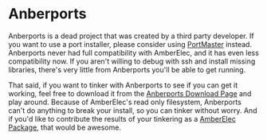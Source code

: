 # Anberports

Anberports is a dead project that was created by a third party developer. If you want to use a port installer, please consider using [PortMaster](PortMaster) instead. Anberports never had full compatibility with AmberElec, and it has even less compatibility now. If you aren't willing to debug with ssh and install missing libraries, there's very little from Anberports you'll be able to get running.

That said, if you want to tinker with Anberports to see if you can get it working, feel free to download it from the [Anberports Download Page](https://github.com/sponsors/krishenriksen) and play around. Because of AmberElec's read only filesystem, Anberports can't do anything to break your install, so you can tinker without worry. And if you'd like to contribute the results of your tinkering as a [AmberElec Package](Contributing-to-AmberElec#contributing-community-built-packages), that would be awesome.
